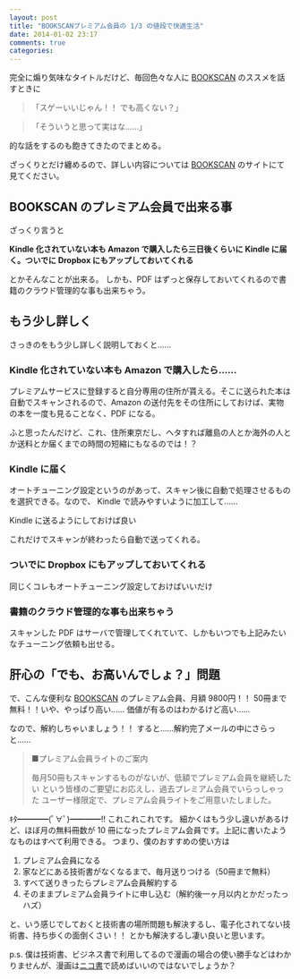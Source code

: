 ```yaml
---
layout: post
title: "BOOKSCANプレミアム会員の 1/3 の値段で快適生活"
date: 2014-01-02 23:17
comments: true
categories: 
---
```


完全に煽り気味なタイトルだけど、毎回色々な人に [BOOKSCAN](http://www.bookscan.co.jp/) のススメを話すときに

>「スゲーいいじゃん！！ でも高くない？」

>「そういうと思って実はな……」

的な話をするのも飽きてきたのでまとめる。

ざっくりとだけ纏めるので、詳しい内容については [BOOKSCAN](http://www.bookscan.co.jp/) のサイトにて見てください。

## BOOKSCAN のプレミアム会員で出来る事
ざっくり言うと 

**Kindle 化されていない本も Amazon で購入したら三日後くらいに Kindle に届く。ついでに Dropbox にもアップしておいてくれる** 

とかそんなことが出来る。
しかも、PDF はずっと保存しておいてくれるので書籍のクラウド管理的な事も出来ちゃう。

## もう少し詳しく
さっきのをもう少し詳しく説明しておくと……

### Kindle 化されていない本も Amazon で購入したら……
プレミアムサービスに登録すると自分専用の住所が貰える。そこに送られた本は自動でスキャンされるので、Amazon の送付先をその住所にしておけば、実物の本を一度も見ることなく、PDF になる。

ふと思ったんだけど、これ、住所東京だし、ヘタすれば離島の人とか海外の人とか送料とか届くまでの時間の短縮にもなるのでは！？

### Kindle に届く
オートチューニング設定というのがあって、スキャン後に自動で処理させるものを選択できる。なので、 Kindle で読みやすいように加工して……
<img src="https://www.evernote.com/shard/s4/sh/8ffd5a1d-7037-4c5d-9b1c-429a44c9ba35/9aef3e7e3b90eff3b381cc840d4cb175/deep/0/BOOKSCAN(%E3%83%96%E3%83%83%E3%82%AF%E3%82%B9%E3%82%AD%E3%83%A3%E3%83%B3)-%E8%94%B5%E6%9B%B8%E9%9B%BB%E5%AD%90%E6%9B%B8%E7%B1%8D%E5%8C%96%E3%82%B5%E3%83%BC%E3%83%93%E3%82%B9---%E8%87%AA%E5%8B%95%E3%83%81%E3%83%A5%E3%83%BC%E3%83%8B%E3%83%B3%E3%82%B0.png" alt="" />

Kindle に送るようにしておけば良い
<img src="https://www.evernote.com/shard/s4/sh/8c02587c-cb46-4aef-87e2-a57ca1085e28/79182ca7c90b46ac1150e1c5ebac4493/deep/0/BOOKSCAN(%E3%83%96%E3%83%83%E3%82%AF%E3%82%B9%E3%82%AD%E3%83%A3%E3%83%B3)-%E8%94%B5%E6%9B%B8%E9%9B%BB%E5%AD%90%E6%9B%B8%E7%B1%8D%E5%8C%96%E3%82%B5%E3%83%BC%E3%83%93%E3%82%B9---%E8%87%AA%E5%8B%95%E3%83%81%E3%83%A5%E3%83%BC%E3%83%8B%E3%83%B3%E3%82%B0.png" alt="" />

これだけでスキャンが終わったら自動で送ってくれる。

### ついでに Dropbox にもアップしておいてくれる
同じくコレもオートチューニング設定しておけばいいだけ
<img src="https://www.evernote.com/shard/s4/sh/d2774b3f-f136-4628-b31c-bf178dbca742/97dd405ef208d843bc444147bad6f1da/deep/0/BOOKSCAN(%E3%83%96%E3%83%83%E3%82%AF%E3%82%B9%E3%82%AD%E3%83%A3%E3%83%B3)-%E8%94%B5%E6%9B%B8%E9%9B%BB%E5%AD%90%E6%9B%B8%E7%B1%8D%E5%8C%96%E3%82%B5%E3%83%BC%E3%83%93%E3%82%B9---%E8%87%AA%E5%8B%95%E3%83%81%E3%83%A5%E3%83%BC%E3%83%8B%E3%83%B3%E3%82%B0.png" alt=""/>

### 書籍のクラウド管理的な事も出来ちゃう
スキャンした PDF はサーバで管理してくれていて、しかもいつでも上記みたいなチューニング依頼も出せる。
<img src="https://www.evernote.com/shard/s4/sh/4ced0abd-5455-4130-b55a-4b91a99b98aa/476c285afc999c3ecd8260109d758c53/deep/0/BOOKSCAN(%E3%83%96%E3%83%83%E3%82%AF%E3%82%B9%E3%82%AD%E3%83%A3%E3%83%B3)-%E8%94%B5%E6%9B%B8%E9%9B%BB%E5%AD%90%E6%9B%B8%E7%B1%8D%E5%8C%96%E3%82%B5%E3%83%BC%E3%83%93%E3%82%B9---%E3%83%9E%E3%82%A4%E6%9C%AC%E6%A3%9A.png" alt="" />

## 肝心の「でも、お高いんでしょ？」問題
で、こんな便利な [BOOKSCAN](http://www.bookscan.co.jp/) のプレミアム会員、月額 9800円！！ 50冊まで無料！！いや、やっぱり高い……
価値が有るのはわかるけど高い……

なので、解約しちゃいましょう！！
すると……解約完了メールの中にさらっと……

>■プレミアム会員ライトのご案内
>
> 毎月50冊もスキャンするものがないが、低額でプレミアム会員を継続したい
という皆様のご要望にお応えし、過去プレミアム会員でいらっしゃった
ユーザー様限定で、プレミアム会員ライトをご用意いたしました。

ｷﾀ━━━━(ﾟ∀ﾟ)━━━━!!
これこれこれです。
細かくはもう少し違いがあるけど、ほぼ月の無料冊数が 10 冊になったプレミアム会員です。上記に書いたようなものはすべて利用できる。
つまり、僕のおすすめの使い方は

1. プレミアム会員になる
2. 家などにある技術書がなくなるまで、毎月送りつける（50冊まで無料）
3. すべて送りきったらプレミアム会員解約する
4. そのままプレミアム会員ライトに申し込む（解約後一ヶ月以内とかだったっハズ）

と、いう感じでしておくと技術書の場所問題も解決するし、電子化されてない技術書、持ち歩くの面倒くさい！！ とかも解決するし凄い良いと思います。

p.s.
僕は技術書、ビジネス書で利用してるので漫画の場合の使い勝手などはわかりませんが、漫画は[ニコ書](http://seiga.nicovideo.jp/book/)で読めばいいのではないでしょうか？

